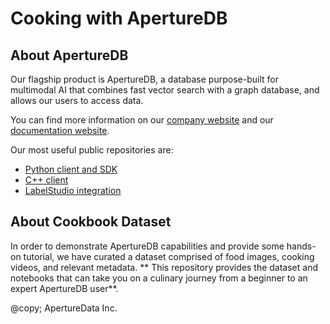 # Cooking with ApertureDB

## About ApertureDB
Our flagship product is ApertureDB, a database purpose-built for multimodal AI that combines
fast vector search with a graph database, and allows our users to access data.

You can find more information on our [company website](https://www.aperturedata.io/) and
our [documentation website](https://docs.aperturedata.io/).

Our most useful public repositories are:
* [Python client and SDK](https://github.com/aperture-data/aperturedb-python)
* [C++ client](https://github.com/aperture-data/aperturedb-cpp)
* [LabelStudio integration](https://github.com/aperture-data/label-studio/tree/aperturedb)

## About Cookbook Dataset
In order to demonstrate ApertureDB capabilities and provide some hands-on tutorial,
we have curated a dataset comprised of food images, cooking videos, and relevant metadata.
** This repository provides the dataset and notebooks that can take you on a culinary journey
from a beginner to an expert ApertureDB user**.

@copy; ApertureData Inc.

